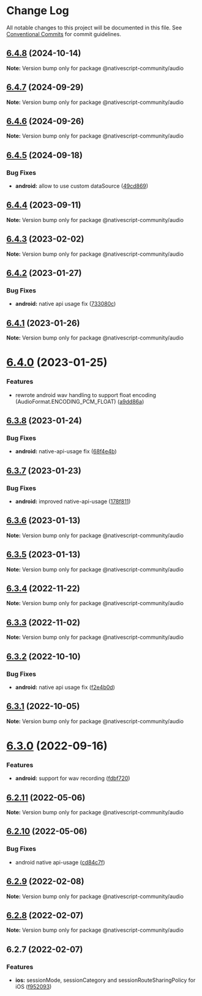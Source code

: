 # Change Log

All notable changes to this project will be documented in this file.
See [Conventional Commits](https://conventionalcommits.org) for commit guidelines.

## [6.4.8](https://github.com/nativescript-community/audio/compare/v6.4.7...v6.4.8) (2024-10-14)

**Note:** Version bump only for package @nativescript-community/audio

## [6.4.7](https://github.com/nativescript-community/audio/compare/v6.4.6...v6.4.7) (2024-09-29)

**Note:** Version bump only for package @nativescript-community/audio

## [6.4.6](https://github.com/nativescript-community/audio/compare/v6.4.5...v6.4.6) (2024-09-26)

**Note:** Version bump only for package @nativescript-community/audio

## [6.4.5](https://github.com/nativescript-community/audio/compare/v6.4.4...v6.4.5) (2024-09-18)

### Bug Fixes

* **android:** allow to use custom dataSource ([49cd869](https://github.com/nativescript-community/audio/commit/49cd8697d8771decb6167c4b676a7d8dcc776e11))

## [6.4.4](https://github.com/nativescript-community/audio/compare/v6.4.3...v6.4.4) (2023-09-11)

**Note:** Version bump only for package @nativescript-community/audio

## [6.4.3](https://github.com/nativescript-community/audio/compare/v6.4.2...v6.4.3) (2023-02-02)

**Note:** Version bump only for package @nativescript-community/audio

## [6.4.2](https://github.com/nativescript-community/audio/compare/v6.4.1...v6.4.2) (2023-01-27)

### Bug Fixes

* **android:** native api usage fix ([733080c](https://github.com/nativescript-community/audio/commit/733080cc333cad5fdae909a35b965f215ce9a879))

## [6.4.1](https://github.com/nativescript-community/audio/compare/v6.4.0...v6.4.1) (2023-01-26)

**Note:** Version bump only for package @nativescript-community/audio

# [6.4.0](https://github.com/nativescript-community/audio/compare/v6.3.8...v6.4.0) (2023-01-25)

### Features

* rewrote android wav handling to support float encoding (AudioFormat.ENCODING_PCM_FLOAT) ([a9dd86a](https://github.com/nativescript-community/audio/commit/a9dd86a0fa9e8cf87a04dfcf47eea60c0e54a07e))

## [6.3.8](https://github.com/nativescript-community/audio/compare/v6.3.7...v6.3.8) (2023-01-24)

### Bug Fixes

* **android:** native-api-usage fix ([68f4e4b](https://github.com/nativescript-community/audio/commit/68f4e4bb44698c3d5fa674eaef6c6be1deb05d2a))

## [6.3.7](https://github.com/nativescript-community/audio/compare/v6.3.6...v6.3.7) (2023-01-23)

### Bug Fixes

* **android:** improved native-api-usage ([178f811](https://github.com/nativescript-community/audio/commit/178f81122895e2c26fa1b12fd2d73c03970816e5))

## [6.3.6](https://github.com/nativescript-community/audio/compare/v6.3.5...v6.3.6) (2023-01-13)

**Note:** Version bump only for package @nativescript-community/audio

## [6.3.5](https://github.com/nativescript-community/audio/compare/v6.3.4...v6.3.5) (2023-01-13)

**Note:** Version bump only for package @nativescript-community/audio

## [6.3.4](https://github.com/nativescript-community/audio/compare/v6.3.3...v6.3.4) (2022-11-22)

**Note:** Version bump only for package @nativescript-community/audio

## [6.3.3](https://github.com/nativescript-community/audio/compare/v6.3.2...v6.3.3) (2022-11-02)

**Note:** Version bump only for package @nativescript-community/audio

## [6.3.2](https://github.com/nativescript-community/audio/compare/v6.3.1...v6.3.2) (2022-10-10)

### Bug Fixes

* **android:** native api usage fix ([f2e4b0d](https://github.com/nativescript-community/audio/commit/f2e4b0deec63f3623125c44be7d3b64826c2acd1))

## [6.3.1](https://github.com/nativescript-community/audio/compare/v6.3.0...v6.3.1) (2022-10-05)

**Note:** Version bump only for package @nativescript-community/audio

# [6.3.0](https://github.com/nativescript-community/audio/compare/v6.2.11...v6.3.0) (2022-09-16)

### Features

* **android:** support for wav recording ([fdbf720](https://github.com/nativescript-community/audio/commit/fdbf72075fe82f9705ace173042cc656eb097308))

## [6.2.11](https://github.com/nativescript-community/audio/compare/v6.2.10...v6.2.11) (2022-05-06)

**Note:** Version bump only for package @nativescript-community/audio

## [6.2.10](https://github.com/nativescript-community/audio/compare/v6.2.9...v6.2.10) (2022-05-06)

### Bug Fixes

* android native api-usage ([cd84c7f](https://github.com/nativescript-community/audio/commit/cd84c7f4d6b2f1d72de730b712611c50b293d311))

## [6.2.9](https://github.com/nativescript-community/audio/compare/v6.2.8...v6.2.9) (2022-02-08)

**Note:** Version bump only for package @nativescript-community/audio

## [6.2.8](https://github.com/nativescript-community/audio/compare/v6.2.7...v6.2.8) (2022-02-07)

**Note:** Version bump only for package @nativescript-community/audio

## 6.2.7 (2022-02-07)

### Features

* **ios:** sessionMode, sessionCategory and sessionRouteSharingPolicy for iOS ([f952093](https://github.com/nativescript-community/audio/commit/f9520934be29667941adb23a908e3b8c5576899c))

